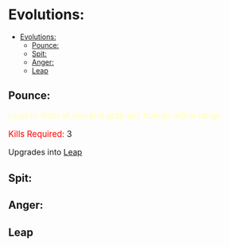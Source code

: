 # Evolutions:

- [Evolutions:](#evolutions)
  - [Pounce:](#pounce)
  - [Spit:](#spit)
  - [Anger:](#anger)
  - [Leap](#leap)

## Pounce:

<div style="font-size:120%;">
  <p><span style="color:rgb(255,255,180);">Leap in-front of you and grab any human within range</span></p>
</div>

<div style="font-size:120%;">
  <p><span style="color:rgb(255,0,0);">Kills Required:</span> 3</p>
</div>

<font size="3">Upgrades into  <a href="Leap">Leap</a></font>

## Spit:

## Anger:

## Leap
